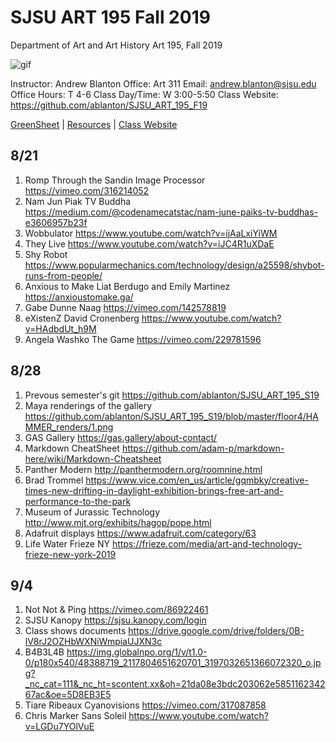**SJSU ART 195 Fall 2019**
======================
Department of Art and Art History
Art 195, Fall 2019

![gif](http://i.imgur.com/TuOehiT.gif)

Instructor: Andrew Blanton
Office: Art 311
Email: andrew.blanton@sjsu.edu
Office Hours: T 4-6
Class Day/Time: W 3:00-5:50
Class Website: https://github.com/ablanton/SJSU_ART_195_F19

[GreenSheet](https://github.com/ablanton/SJSU_ART_195_F19/blob/master/GREENSHEET.md)
| [Resources](https://github.com/ablanton/SJSU_ART_195_F19/blob/master/RESOURCES.md)
| [Class Website](https://github.com/ablanton/SJSU_ART_195_F19)

8/21
---------

1. Romp Through the Sandin Image Processor https://vimeo.com/316214052
2. Nam Jun Piak TV Buddha https://medium.com/@codenamecatstac/nam-june-paiks-tv-buddhas-e3606957b23f
3. Wobbulator https://www.youtube.com/watch?v=ijAaLxiYiWM
4. They Live https://www.youtube.com/watch?v=iJC4R1uXDaE
5. Shy Robot https://www.popularmechanics.com/technology/design/a25598/shybot-runs-from-people/
6. Anxious to Make Liat Berdugo and Emily Martinez https://anxioustomake.ga/
7. Gabe Dunne Naag https://vimeo.com/142578819
8. eXistenZ David Cronenberg https://www.youtube.com/watch?v=HAdbdUt_h9M
9. Angela Washko The Game https://vimeo.com/229781596

8/28
---------

1. Prevous semester's git https://github.com/ablanton/SJSU_ART_195_S19
2. Maya renderings of the gallery https://github.com/ablanton/SJSU_ART_195_S19/blob/master/floor4/HAMMER_renders/1.png
3. GAS Gallery https://gas.gallery/about-contact/
4. Markdown CheatSheet https://github.com/adam-p/markdown-here/wiki/Markdown-Cheatsheet
5. Panther Modern http://panthermodern.org/roomnine.html
6. Brad Trommel https://www.vice.com/en_us/article/gqmbky/creative-times-new-drifting-in-daylight-exhibition-brings-free-art-and-performance-to-the-park
7. Museum of Jurassic Technology http://www.mjt.org/exhibits/hagop/pope.html
8. Adafruit displays https://www.adafruit.com/category/63
9. Life Water Frieze NY https://frieze.com/media/art-and-technology-frieze-new-york-2019

9/4
----------
1. Not Not & Ping https://vimeo.com/86922461
2. SJSU Kanopy https://sjsu.kanopy.com/login
3. Class shows documents https://drive.google.com/drive/folders/0B-lV8rJ2OZHbWXNiWmpiaUJXN3c
4. B4B3L4B https://img.globalnpo.org/1/v/t1.0-0/p180x540/48388719_2117804651620701_3197032651366072320_o.jpg?_nc_cat=111&_nc_ht=scontent.xx&oh=21da08e3bdc203062e585116234267ac&oe=5D8EB3E5
5. Tiare Ribeaux Cyanovisions https://vimeo.com/317087858
6. Chris Marker Sans Soleil https://www.youtube.com/watch?v=LGDu7YOlVuE
